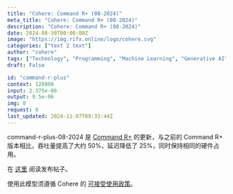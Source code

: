 ```yaml
---
title: "Cohere: Command R+ (08-2024)"
meta_title: "Cohere: Command R+ (08-2024)"
description: "Cohere: Command R+ (08-2024)"
date: 2024-08-30T00:00:00Z
image: "https://img.rifx.online/logo/cohere.svg"
categories: ["text 2 text"]
author: "cohere"
tags: ["Technology", "Programming", "Machine Learning", "Generative AI", "Ethics"]
draft: False

id: "command-r-plus"
context: 128000
input: 2.375e-06
output: 9.5e-06
img: 0
request: 0
last_updated: 2024-11-07T09:33:44Z
---
```


command-r-plus-08-2024 是 [Command R+](/cohere/command-r-plus) 的更新，与之前的 Command R+ 版本相比，吞吐量提高了大约 50%，延迟降低了 25%，同时保持相同的硬件占用。

在 [这里](https://docs.cohere.com/changelog/command-gets-refreshed) 阅读发布帖子。

使用此模型须遵循 Cohere 的 [可接受使用政策](https://docs.cohere.com/docs/c4ai-acceptable-use-policy)。

